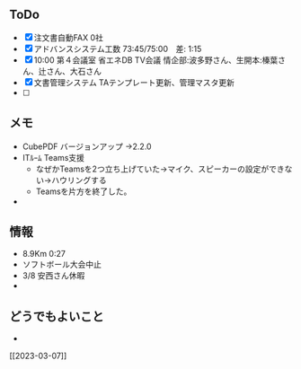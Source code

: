 ## ToDo
- [x] 注文書自動FAX 0社
- [x] アドバンスシステム工数 73:45/75:00　差: 1:15
- [x] 10:00 第４会議室 省エネDB TV会議 情企部:波多野さん、生開本:榛葉さん、辻さん、大石さん
- [x] 文書管理システム TAテンプレート更新、管理マスタ更新
- [ ] 


## メモ
- CubePDF バージョンアップ →2.2.0
- ITﾙｰﾑ Teams支援
	- なぜかTeamsを2つ立ち上げていた→マイク、スピーカーの設定ができない→ハウリングする
	- Teamsを片方を終了した。
- 


## 情報
- 8.9Km 0:27
- ソフトボール大会中止
- 3/8 安西さん休暇
- 


## どうでもよいこと
- 


[[2023-03-07]]

